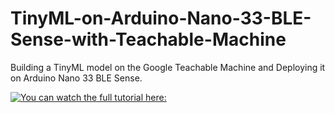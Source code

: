 # TinyML-on-Arduino-Nano-33-BLE-Sense-with-Teachable-Machine
Building a TinyML model on the Google Teachable Machine and Deploying it on Arduino Nano 33 BLE Sense.

[![You can watch the full tutorial here:](https://img.youtube.com/vi/nM_KmuM0QJU/0.jpg)](https://youtu.be/nM_KmuM0QJU)
